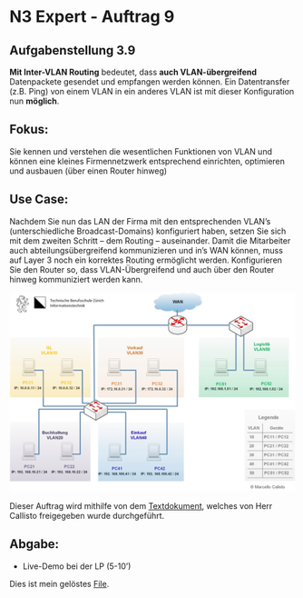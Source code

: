 # N3 Expert - Auftrag 9

## Aufgabenstellung 3.9

**Mit Inter-VLAN Routing** bedeutet, dass **auch VLAN-übergreifend** Datenpackete gesendet und empfangen werden können. Ein Datentransfer (z.B. Ping) von einem VLAN in ein anderes VLAN ist mit dieser Konfiguration nun **möglich**.


## Fokus:
Sie kennen und verstehen die wesentlichen Funktionen von VLAN und können eine kleines Firmennetzwerk entsprechend einrichten, optimieren und ausbauen (über einen Router hinweg)


## Use Case:

Nachdem Sie nun das LAN der Firma mit den entsprechenden VLAN’s (unterschiedliche Broadcast-Domains) konfiguriert haben, setzen Sie sich mit dem zweiten Schritt – dem Routing – auseinander. Damit die Mitarbeiter auch abteilungsübergreifend kommunizieren und in’s WAN können, muss auf Layer 3 noch ein korrektes Routing ermöglicht werden. Konfigurieren Sie den Router so, dass VLAN-Übergreifend und auch über den Router hinweg kommuniziert werden kann.<br>

![VLAN Netzwerk 2](https://github.com/erionreci-5/M129/blob/main/Bilder/3-9_VLAN_netzwerk.jpg)


Dieser Auftrag wird mithilfe von dem [Textdokument](https://github.com/erionreci-5/M129/blob/main/Bilder/CISCO_PKT_Kommandos%20(1).txt), welches von Herr Callisto freigegeben wurde durchgeführt.


## Abgabe:
-  Live-Demo bei der LP (5-10’)

Dies ist mein gelöstes [File](https://github.com/erionreci-5/M129/blob/main/Bilder/N3_9-Auftrag.pkt).
